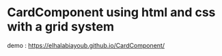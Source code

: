 # CardComponent using html and css with a grid system

demo : https://elhalabiayoub.github.io/CardComponent/
